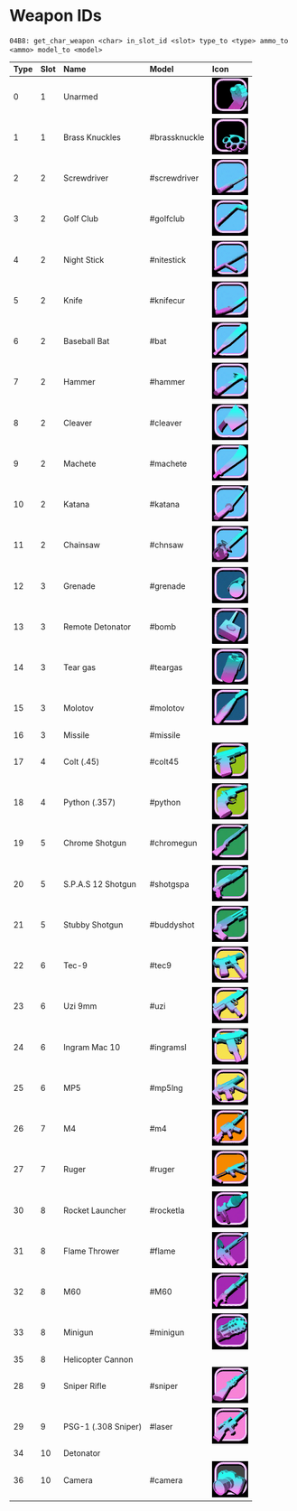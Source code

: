 # Weapon IDs

```text
04B8: get_char_weapon <char> in_slot_id <slot> type_to <type> ammo_to <ammo> model_to <model> 
```

| Type | Slot | Name | Model | Icon |
| :--- | :--- | :--- | :--- | :--- |
| 0 | 1 | Unarmed |  | ![](../../.gitbook/assets/fist.gif) |
| 1 | 1 | Brass Knuckles | \#brassknuckle | ![](../../.gitbook/assets/brassknuckle.gif) |
| 2 | 2 | Screwdriver | \#screwdriver | ![](../../.gitbook/assets/screwdriver.gif) |
| 3 | 2 | Golf Club | \#golfclub | ![](../../.gitbook/assets/golfclub.gif) |
| 4 | 2 | Night Stick | \#nitestick | ![](../../.gitbook/assets/nitestick.gif) |
| 5 | 2 | Knife | \#knifecur | ![](../../.gitbook/assets/knifecur.gif) |
| 6 | 2 | Baseball Bat | \#bat | ![](../../.gitbook/assets/bat.gif) |
| 7 | 2 | Hammer | \#hammer | ![](../../.gitbook/assets/hammer.gif) |
| 8 | 2 | Cleaver | \#cleaver | ![](../../.gitbook/assets/cleaver.gif) |
| 9 | 2 | Machete | \#machete | ![](../../.gitbook/assets/machete.gif) |
| 10 | 2 | Katana | \#katana | ![](../../.gitbook/assets/katana.gif) |
| 11 | 2 | Chainsaw | \#chnsaw | ![](../../.gitbook/assets/chnsaw.gif) |
| 12 | 3 | Grenade | \#grenade | ![](../../.gitbook/assets/grenade.gif) |
| 13 | 3 | Remote Detonator | \#bomb | ![](../../.gitbook/assets/bomb.gif) |
| 14 | 3 | Tear gas | \#teargas | ![](../../.gitbook/assets/teargas.gif) |
| 15 | 3 | Molotov | \#molotov | ![](../../.gitbook/assets/molotov.gif) |
| 16 | 3 | Missile | \#missile |  |
| 17 | 4 | Colt \(.45\) | \#colt45 | ![](../../.gitbook/assets/colt45.gif) |
| 18 | 4 | Python \(.357\) | \#python | ![](../../.gitbook/assets/python.gif) |
| 19 | 5 | Chrome Shotgun | \#chromegun | ![](../../.gitbook/assets/chromegun.gif) |
| 20 | 5 | S.P.A.S 12 Shotgun | \#shotgspa | ![](../../.gitbook/assets/shotgspa.gif) |
| 21 | 5 | Stubby Shotgun | \#buddyshot | ![](../../.gitbook/assets/buddyshot.gif) |
| 22 | 6 | Tec-9 | \#tec9 | ![](../../.gitbook/assets/tec9.gif) |
| 23 | 6 | Uzi 9mm | \#uzi | ![](../../.gitbook/assets/uzi.gif) |
| 24 | 6 | Ingram Mac 10 | \#ingramsl | ![](../../.gitbook/assets/ingramsl.gif) |
| 25 | 6 | MP5 | \#mp5lng | ![](../../.gitbook/assets/mp5lng.gif) |
| 26 | 7 | M4 | \#m4 | ![](../../.gitbook/assets/m4.gif) |
| 27 | 7 | Ruger | \#ruger | ![](../../.gitbook/assets/ruger.gif) |
| 30 | 8 | Rocket Launcher | \#rocketla | ![](../../.gitbook/assets/rocketla.gif) |
| 31 | 8 | Flame Thrower | \#flame | ![](../../.gitbook/assets/flame.gif) |
| 32 | 8 | M60 | \#M60 | ![](../../.gitbook/assets/m60.gif) |
| 33 | 8 | Minigun | \#minigun | ![](../../.gitbook/assets/minigun.gif) |
| 35 | 8 | Helicopter Cannon |  |  |
| 28 | 9 | Sniper Rifle | \#sniper | ![](../../.gitbook/assets/sniper.gif) |
| 29 | 9 | PSG-1 \(.308 Sniper\) | \#laser | ![](../../.gitbook/assets/laser.gif) |
| 34 | 10 | Detonator |  |  |
| 36 | 10 | Camera | \#camera | ![](../../.gitbook/assets/camera.gif) |

